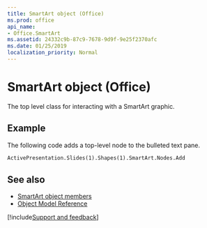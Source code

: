 ```yaml
---
title: SmartArt object (Office)
ms.prod: office
api_name:
- Office.SmartArt
ms.assetid: 24332c9b-87c9-7678-9d9f-9e25f2370afc
ms.date: 01/25/2019
localization_priority: Normal
---
```



# SmartArt object (Office)

The top level class for interacting with a SmartArt graphic.


## Example

The following code adds a top-level node to the bulleted text pane.


```vb
ActivePresentation.Slides(1).Shapes(1).SmartArt.Nodes.Add
```


## See also

- [SmartArt object members](overview/Library-Reference/smartart-members-office.md)
- [Object Model Reference](overview/Library-Reference/reference-object-library-reference-for-office.md)




[!include[Support and feedback](~/includes/feedback-boilerplate.md)]